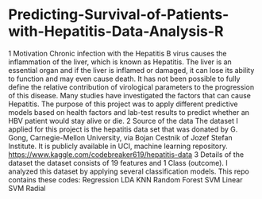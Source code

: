 # Predicting-Survival-of-Patients-with-Hepatitis-Data-Analysis-R
1  Motivation
Chronic infection with the Hepatitis B virus causes the inflammation of the liver, which is known as Hepatitis. The liver is an essential organ and if the liver is inflamed or damaged, it can lose its ability to function and may even cause death. It has not been possible to fully define the relative contribution of virological parameters to the progression of this disease.  Many studies have investigated the factors that can cause Hepatitis. The purpose of this project was to apply different predictive models based on health factors and lab-test results to predict whether an HBV patient would stay alive or die.
2	 Source of the data
The dataset I applied for this project is the hepatitis data set that was donated by G. Gong, Carnegie-Mellon University, via Bojan Cestnik of Jozef Stefan Institute. It is publicly available in UCI, machine learning repository. <https://www.kaggle.com/codebreaker619/hepatitis-data>
3  Details of the dataset
the dataset consists of 19 features and 1 Class (outcome).
I analyzed this dataset by applying several classification models. This repo contains these codes:
Regression
LDA
KNN
Random Forest
SVM Linear
SVM Radial
